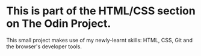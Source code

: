 # This is part of the HTML/CSS section on The Odin Project.
This small project makes use of my newly-learnt skills: HTML, CSS, Git and the browser's developer tools.
